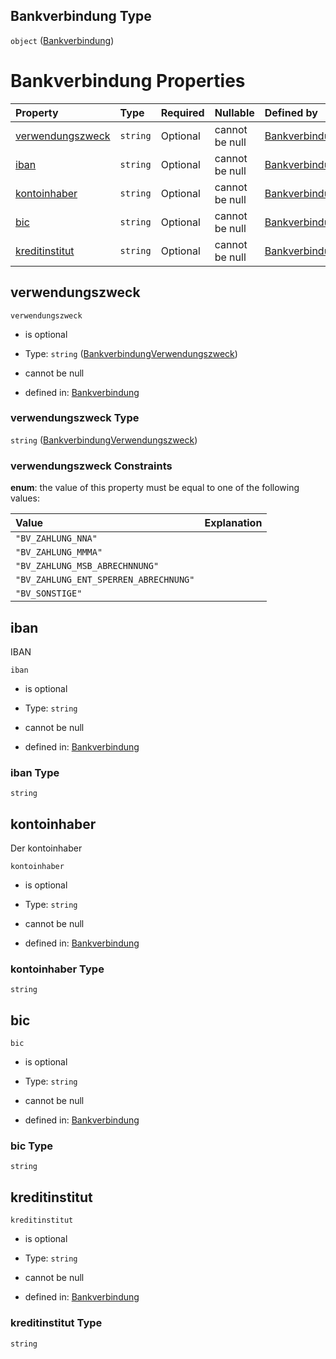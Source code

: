 ## Bankverbindung Type

`object` ([Bankverbindung](bankverbindung.md))

# Bankverbindung Properties

| Property                              | Type     | Required | Nullable       | Defined by                                                                                                                                                                                                     |
| :------------------------------------ | :------- | :------- | :------------- | :------------------------------------------------------------------------------------------------------------------------------------------------------------------------------------------------------------- |
| [verwendungszweck](#verwendungszweck) | `string` | Optional | cannot be null | [Bankverbindung](bankverbindungverwendungszweck.md "https://raw.githubusercontent.com/conuti-gmbh/bo4e-schema/master/schemas/v1/enum/BankverbindungVerwendungszweck.schema.json#/properties/verwendungszweck") |
| [iban](#iban)                         | `string` | Optional | cannot be null | [Bankverbindung](bankverbindung-properties-iban.md "https://raw.githubusercontent.com/conuti-gmbh/bo4e-schema/master/schemas/v1/com/Bankverbindung.schema.json#/properties/iban")                              |
| [kontoinhaber](#kontoinhaber)         | `string` | Optional | cannot be null | [Bankverbindung](bankverbindung-properties-kontoinhaber.md "https://raw.githubusercontent.com/conuti-gmbh/bo4e-schema/master/schemas/v1/com/Bankverbindung.schema.json#/properties/kontoinhaber")              |
| [bic](#bic)                           | `string` | Optional | cannot be null | [Bankverbindung](bankverbindung-properties-bic.md "https://raw.githubusercontent.com/conuti-gmbh/bo4e-schema/master/schemas/v1/com/Bankverbindung.schema.json#/properties/bic")                                |
| [kreditinstitut](#kreditinstitut)     | `string` | Optional | cannot be null | [Bankverbindung](bankverbindung-properties-kreditinstitut.md "https://raw.githubusercontent.com/conuti-gmbh/bo4e-schema/master/schemas/v1/com/Bankverbindung.schema.json#/properties/kreditinstitut")          |

## verwendungszweck



`verwendungszweck`

*   is optional

*   Type: `string` ([BankverbindungVerwendungszweck](bankverbindungverwendungszweck.md))

*   cannot be null

*   defined in: [Bankverbindung](bankverbindungverwendungszweck.md "https://raw.githubusercontent.com/conuti-gmbh/bo4e-schema/master/schemas/v1/enum/BankverbindungVerwendungszweck.schema.json#/properties/verwendungszweck")

### verwendungszweck Type

`string` ([BankverbindungVerwendungszweck](bankverbindungverwendungszweck.md))

### verwendungszweck Constraints

**enum**: the value of this property must be equal to one of the following values:

| Value                                 | Explanation |
| :------------------------------------ | :---------- |
| `"BV_ZAHLUNG_NNA"`                    |             |
| `"BV_ZAHLUNG_MMMA"`                   |             |
| `"BV_ZAHLUNG_MSB_ABRECHNNUNG"`        |             |
| `"BV_ZAHLUNG_ENT_SPERREN_ABRECHNUNG"` |             |
| `"BV_SONSTIGE"`                       |             |

## iban

IBAN

`iban`

*   is optional

*   Type: `string`

*   cannot be null

*   defined in: [Bankverbindung](bankverbindung-properties-iban.md "https://raw.githubusercontent.com/conuti-gmbh/bo4e-schema/master/schemas/v1/com/Bankverbindung.schema.json#/properties/iban")

### iban Type

`string`

## kontoinhaber

Der kontoinhaber

`kontoinhaber`

*   is optional

*   Type: `string`

*   cannot be null

*   defined in: [Bankverbindung](bankverbindung-properties-kontoinhaber.md "https://raw.githubusercontent.com/conuti-gmbh/bo4e-schema/master/schemas/v1/com/Bankverbindung.schema.json#/properties/kontoinhaber")

### kontoinhaber Type

`string`

## bic



`bic`

*   is optional

*   Type: `string`

*   cannot be null

*   defined in: [Bankverbindung](bankverbindung-properties-bic.md "https://raw.githubusercontent.com/conuti-gmbh/bo4e-schema/master/schemas/v1/com/Bankverbindung.schema.json#/properties/bic")

### bic Type

`string`

## kreditinstitut



`kreditinstitut`

*   is optional

*   Type: `string`

*   cannot be null

*   defined in: [Bankverbindung](bankverbindung-properties-kreditinstitut.md "https://raw.githubusercontent.com/conuti-gmbh/bo4e-schema/master/schemas/v1/com/Bankverbindung.schema.json#/properties/kreditinstitut")

### kreditinstitut Type

`string`
